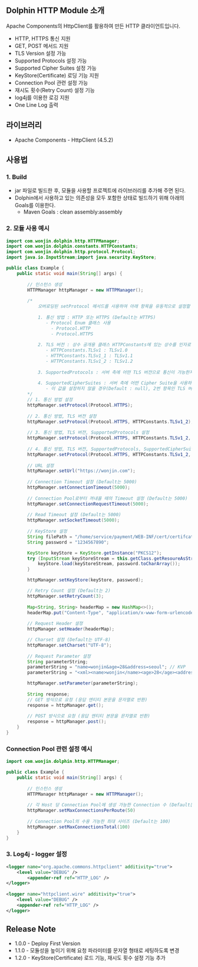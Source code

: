 ## Dolphin HTTP Module 소개

Apache Components의 HttpClient를 활용하여 만든 HTTP 클라이언트입니다.

* HTTP, HTTPS 통신 지원
* GET, POST 메서드 지원
* TLS Version 설정 가능
* Supported Protocols 설정 가능
* Supported Cipher Suites 설정 가능
* KeyStore(Certificate) 로딩 기능 지원
* Connection Pool 관련 설정 가능
* 재시도 횟수(Retry Count) 설정 기능 
* log4j를 이용한 로깅 지원
* One Line Log 출력

## 라이브러리

* Apache Components - HttpClient (4.5.2)

## 사용법

### 1. Build
 * jar 파일로 빌드한 후, 모듈을 사용할 프로젝트에 라이브러리를 추가해 주면 된다.
 * Dolphin에서 사용하고 있는 의존성을 모두 포함한 상태로 빌드하기 위해 아래의 Goals를 이용한다.
     - Maven Goals : clean assembly:assembly

### 2. 모듈 사용 예시

```java
import com.wonjin.dolphin.http.HTTPManager;
import com.wonjin.dolphin.constants.HTTPConstants;
import com.wonjin.dolphin.http.protocol.Protocol;
import java.io.InputStream;import java.security.KeyStore;

public class Example {
    public static void main(String[] args) {
    
        // 인스턴스 생성
        HTTPManager httpManager = new HTTPManager();
        
        /*
            오버로딩된 setProtocol 메서드를 사용하여 아래 항목을 유동적으로 설정할 수 있다.
            
            1. 통신 방법 : HTTP 또는 HTTPS (Default는 HTTPS)
               - Protocol Enum 클래스 사용
                 - Protocol.HTTP
                 - Protocol.HTTPS
            
            2. TLS 버전 : 상수 공개용 클래스 HTTPConstants에 있는 상수를 인자로 넣어 설정 (Default는 TLSv1.2)
               - HTTPConstants.TLSv1 : TLSv1.0
               - HTTPConstants.TLSv1_1 : TLSv1.1
               - HTTPConstants.TLSv1_2 : TLSv1.2
               
            3. SupportedProtocols : 서버 측에 어떤 TLS 버전으로 통신이 가능한지를 알려주기 위한 값 (Default는 {TLSv1.1, TLSv1.2})
            
            4. SupportedCipherSuites : 서버 측에 어떤 Cipher Suite을 사용하여 통신이 가능한지를 알려주기 위한 값 (Default는 null)
               - 이 값을 설정하지 않을 경우(Default : null), 2번 항목인 TLS 버전 설정 값을 기준으로 SupportedCipherSuites가 구성된다.
        */
        // 1. 통신 방법 설정
        httpManager.setProtocol(Protocol.HTTPS);
        
        // 2. 통신 방법, TLS 버전 설정
        httpManager.setProtocol(Protocol.HTTPS, HTTPConstants.TLSv1_2);
        
        // 3. 통신 방법, TLS 버전, SupportedProtocols 설정
        httpManager.setProtocol(Protocol.HTTPS, HTTPConstants.TLSv1_2, new String[] {HTTPConstants.TLSv1_1, HTTPConstants.TLSv1_2})
        
        // 4. 통신 방법, TLS 버전, SupportedProtocols, SupportedCipherSuites 설정
        httpManager.setProtocol(Protocol.HTTPS, HTTPConstants.TLSv1_2, new String[] {HTTPConstants.TLSv1_1, HTTPConstants.TLSv1_2}, new String[] {"TLS_RSA_WITH_AES_128_CBC_SHA256"});
        
        // URL 설정
        httpManager.setUrl("https://wonjin.com");
        
        // Connection Timeout 설정 (Default는 5000)
        httpManager.setConnectionTimeout(5000);
        
        // Connection Pool로부터 꺼내올 때의 Timeout 설정 (Default는 5000)
        httpManager.setConnectionRequestTimeout(5000);
        
        // Read Timeout 설정 (Default는 5000)
        httpManager.setSocketTimeout(5000);
       
        // KeyStore 설정
        String filePath = "/home/service/payment/WEB-INF/cert/certifcate.p12";
        String password = "1234567890";

        KeyStore keyStore = KeyStore.getInstance("PKCS12");
        try (InputStream keyStoreStream = this.getClass.getResoureAsStream(filePath)) {
            keyStore.load(keyStoreStream, password.toCharArray());
        }

        httpManager.setKeyStore(keyStore, password);

        // Retry Count 설정 (Default는 2)
        httpManager.setRetryCount(3);
        
        Map<String, String> headerMap = new HashMap<>();
        headerMap.put("Content-Type", "application/x-www-form-urlencoded;charset=utf-8");
        
        // Request Header 설정
        httpManager.setHeader(headerMap);

        // Charset 설정 (Default는 UTF-8)
        httpManager.setCharset("UTF-8");
        
        // Request Parameter 설정
        String parameterString;
        parameterString = "name=wonjin&age=28&address=seoul"; // KVP
        parameterString = "<xml><name>wonjin</name><age>28</age><address>seoul</address></xml>"; // XML

        httpManager.setParameter(parameterString);
        
        String response;
        // GET 방식으로 요청 (응답 엔티티 본문을 문자열로 반환)
        response = httpManager.get();
        
        // POST 방식으로 요청 (응답 엔티티 본문을 문자열로 반환)
        response = httpManager.post();
    }
}
```

### Connection Pool 관련 설정 예시
```java
import com.wonjin.dolphin.http.HTTPManager;

public class Example {
    public static void main(String[] args) {
    
        // 인스턴스 생성
        HTTPManager httpManager = new HTTPManager();
        
        // 각 Host 당 Connection Pool에 생성 가능한 Connection 수 (Default는 50)
        httpManager.setMaxConnectionsPerRoute(50)
        
        // Connection Pool의 수용 가능한 최대 사이즈 (Default는 100)
        httpManager.setMaxConnectionsTotal(100)
    }
}
```

### 3. Log4j - logger 설정
```xml
<logger name="org.apache.commons.httpclient" additivity="true">
	<level value="DEBUG" />
        <appender-ref ref="HTTP_LOG" />
</logger>
	
<logger name="httpclient.wire" additivity="true">
	<level value="DEBUG" />
	<appender-ref ref="HTTP_LOG" />
</logger>	
```

## Release Note
* 1.0.0 - Deploy First Version
* 1.1.0 - 모듈성을 높이기 위해 요청 파라미터를 문자열 형태로 세팅하도록 변경
* 1.2.0 - KeyStore(Certificate) 로드 기능, 재시도 횟수 설정 기능 추가
